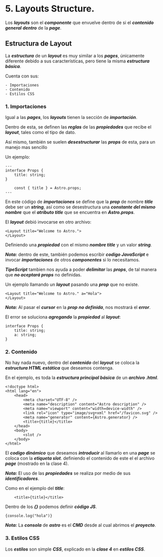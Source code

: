 # 5. Layouts Structure.

Los ***layouts*** son el ***componente*** que envuelve dentro de si el ***contenido general*** ***dentro*** de la ***page***.
## Estructura de Layout

La ***estructura*** de un ***layout*** es muy similar a los ***pages***, únicamente diferente debido a sus características, pero tiene la misma ***estructura básica***.

Cuenta con sus:

	- Importaciones
	- Contenido
	- Estilos CSS

### 1. Importaciones

Igual a las ***pages***, los ***layouts*** tienen la sección de ***importación***.

Dentro de esta, se definen las ***reglas*** de las ***propiedades*** que recibe el ***layout***, tales como el tipo de dato.

Así mismo, también se suelen ***desestructurar*** las ***props*** de esta, para un manejo mas sencillo

Un ejemplo:

~~~
---
interface Props {
	title: string;
}

	const { title } = Astro.props;
---
~~~

En este código de ***importaciones*** se define que la ***prop*** de nombre ***title*** debe ser un ***string***, así como se desestructura una ***constante del mismo nombre*** que el ***atributo title*** que se encuentra en ***Astro.props***.

El ***layout*** debió invocarse en otro archivo:

~~~
<Layout title="Welcome to Astro.">
</Layout>
~~~

Definiendo una ***propiedad*** con el mismo ***nombre title*** y un valor ***string***.

***Nota:*** dentro de este, también podemos escribir ***codigo JavaScript*** e invocar ***importaciones*** de otros ***componentes*** si lo necesitamos.

***TipeScript*** tambien nos ayuda a poder ***delimitar*** las ***props***, de tal manera que ***no aceptará props*** no definidas.

Un ejemplo llamando un ***layout*** pasando una ***prop*** que no existe.

~~~
<Layout title="Welcome to Astro." a="Hola">
</Layout>
~~~

***Nota:*** Al pasar el ***cursor*** en la ***prop*** ***no definida***, nos mostrará el ***error***.

El error se soluciona ***agregando*** la ***propiedad*** al ***layout***:

~~~
interface Props {
	title: string;
	a: string;
}
~~~

### 2. Contenido

No hay nada nuevo, dentro del ***contenido*** del ***layout*** se coloca la ***estructura HTML estática*** que deseamos contenga.

En el ejemplo, es toda la ***estructura principal básica*** de un ***archivo .html***.

~~~
<!doctype html>
<html lang="en">
	<head>
		<meta charset="UTF-8" />
		<meta name="description" content="Astro description" />
		<meta name="viewport" content="width=device-width" />
		<link rel="icon" type="image/svg+xml" href="/favicon.svg" />
		<meta name="generator" content={Astro.generator} />
		<title>{title}</title>
	</head>
	<body>
		<slot />
	</body>
</html>
~~~

El ***codigo dinámico*** que deseamos ***introducir*** al llamarlo en una ***page*** se coloca con la ***etiqueta slot***. definiendo el contenido de este el el archivo ***page*** (mostrado en la clase 4).

***Nota:*** El uso de las ***propiedades*** se realiza por medio de sus ***identificadores***.

Como en el ejemplo del ***title***:

~~~
	<title>{title}</title>
~~~

Dentro de los ***{}*** podemos definir ***código JS***.

~~~
{console.log("hola")}
~~~

***Nota:*** La ***consola*** de ***astro*** es el ***CMD*** desde al cual abrimos el ***proyecto***.

### 3. Estilos CSS

Los ***estilos*** son simple ***CSS***, explicado en la ***clase 4*** en ***estilos CSS***. 

